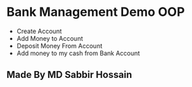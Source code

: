 # Bank Management Demo OOP

- Create Account
- Add Money to Account
- Deposit Money From Account
- Add money to my cash from Bank Account
## Made By MD Sabbir Hossain 
